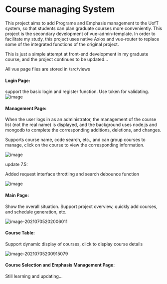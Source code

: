 # Course managing System

This project aims to add Programe and Emphasis management to the UofT system, so that students can plan graduate courses more conveniently. This project is the secondary development of vue-admin-template. In order to facilitate my study, this project uses native Axios and vue-router to replace some of the integrated functions of the original project. 



This is just a simple attempt at front-end development in my graduate course, and the project continues to be updated...



All vue page files are stored in /src/views

#### Login Page:
support the basic login and register function. Use token for validating.
![image](https://user-images.githubusercontent.com/55111215/124765676-c931a980-df68-11eb-9ebe-2395f1188bcc.png)


#### Management Page:

When the user logs in as an administrator, the management of the course list (not the real name) is displayed, and the background uses node.js and mongodb to complete the corresponding additions, deletions, and changes. 



Supports course name, code search, etc., and can group courses to manage, click on the course to view the corresponding information.


![image](https://user-images.githubusercontent.com/55111215/124474711-71156e80-ddd3-11eb-9b58-6b55cf52bb82.png)



update 7.5: 

Added request interface throttling and search debounce function

![image](https://user-images.githubusercontent.com/55111215/124474765-8094b780-ddd3-11eb-80b3-4705b41c3a0b.png)









#### Main Page:

Show the overall situation. Support project overview, quickly add courses, and schedule generation, etc. 

![image-20210705202006011](https://user-images.githubusercontent.com/55111215/124470640-71f7d180-ddce-11eb-989a-b44cc4b9fe3b.png)







#### Course Table:

Support dynamic display of courses, click to display course details

![image-20210705200915079](https://user-images.githubusercontent.com/55111215/124470483-3c52e880-ddce-11eb-9d4a-8e9fb2d80ab0.png)




#### Course Selection and Emphasis Management Page:


Still learning and updating...

